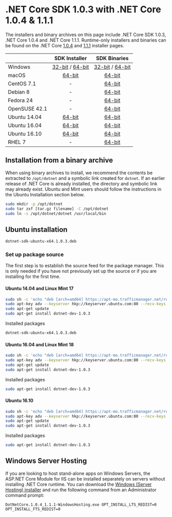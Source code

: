 # .NET Core SDK 1.0.3 with .NET Core 1.0.4 & 1.1.1

The installers and binary archives on this page include .NET Core SDK 1.0.3, .NET Core 1.0.4 and .NET Core 1.1.1. Runtime-only installers and binaries can be found on the .NET Core [1.0.4](1.0.4-download.md) and [1.1.1](1.1.1-download.md) installer pages.

|                         | SDK Installer                                                                                                        | SDK Binaries                                             |
| ----------------------- | :----------------------------------------------:                                                                     | :----------------------------------------------:         |
| Windows                 | [32-bit](https://go.microsoft.com/fwlink/?LinkID=847102) / [64-bit](https://go.microsoft.com/fwlink/?LinkID=847097)  | [32-bit](https://go.microsoft.com/fwlink/?LinkID=847092) / [64-bit](https://go.microsoft.com/fwlink/?LinkID=847091) |
| macOS                   | [64-bit](https://go.microsoft.com/fwlink/?LinkID=847009)                                                             | [64-bit](https://go.microsoft.com/fwlink/?LinkID=847094) |
| CentOS 7.1              | -                                                                                                                    | [64-bit](https://go.microsoft.com/fwlink/?LinkID=847103) |
| Debian 8                | -                                                                                                                    | [64-bit](https://go.microsoft.com/fwlink/?LinkID=847105) |
| Fedora 24               | -                                                                                                                    | [64-bit](https://go.microsoft.com/fwlink/?LinkID=847100) |
| OpenSUSE 42.1           | -                                                                                                                    | [64-bit](https://go.microsoft.com/fwlink/?LinkID=847096) |
| Ubuntu 14.04            |[64-bit](https://go.microsoft.com/fwlink/?LinkID=847095)                                                              | [64-bit](https://go.microsoft.com/fwlink/?LinkID=847106) |
| Ubuntu 16.04            |[64-bit](https://go.microsoft.com/fwlink/?LinkID=847093)                                                              | [64-bit](https://go.microsoft.com/fwlink/?LinkID=847089) |
| Ubuntu 16.10            |[64-bit](https://go.microsoft.com/fwlink/?LinkID=847101)                                                              | [64-bit](https://go.microsoft.com/fwlink/?LinkID=847090) |
| RHEL 7                  | -                                                                                                                    | [64-bit](https://go.microsoft.com/fwlink/?LinkID=847098) |

## Installation from a binary archive

When using binary archives to install, we recommend the contents be extracted to `/opt/dotnet` and a symbolic link created for `dotnet`. If an earlier release of .NET Core is already installed, the directory and symbolic link may already exist. Ubuntu and Mint users should follow the instructions in the Ubuntu Installation section below.

```bash
sudo mkdir -p /opt/dotnet
sudo tar zxf [tar.gz filename] -C /opt/dotnet
sudo ln -s /opt/dotnet/dotnet /usr/local/bin
```

## Ubuntu installation

```bash
dotnet-sdk-ubuntu-x64.1.0.3.deb
```

### Set up package source

The first step is to establish the source feed for the package manager. This is only needed if you have not previously set up the source or if you are installing for the first time.

#### Ubuntu 14.04 and Linux Mint 17

```bash
sudo sh -c 'echo "deb [arch=amd64] https://apt-mo.trafficmanager.net/repos/dotnet-release/ trusty main" > /etc/apt/sources.list.d/dotnetdev.list'
sudo apt-key adv --keyserver hkp://keyserver.ubuntu.com:80 --recv-keys 417A0893
sudo apt-get update
sudo apt-get install dotnet-dev-1.0.3

```

Installed packages

```bash
dotnet-sdk-ubuntu-x64.1.0.3.deb
```

#### Ubuntu 16.04 and Linux Mint 18

```bash
sudo sh -c 'echo "deb [arch=amd64] https://apt-mo.trafficmanager.net/repos/dotnet-release/ xenial main" > /etc/apt/sources.list.d/dotnetdev.list'
sudo apt-key adv --keyserver hkp://keyserver.ubuntu.com:80 --recv-keys 417A0893
sudo apt-get update
sudo apt-get install dotnet-dev-1.0.3
```

Installed packages

```bash
sudo apt-get install dotnet-dev-1.0.3
```

#### Ubuntu 16.10

```bash
sudo sh -c 'echo "deb [arch=amd64] https://apt-mo.trafficmanager.net/repos/dotnet-release/ yakkety main" > /etc/apt/sources.list.d/dotnetdev.list'
sudo apt-key adv --keyserver hkp://keyserver.ubuntu.com:80 --recv-keys 417A0893
sudo apt-get update
sudo apt-get install dotnet-dev-1.0.3
```

Installed packages

```bash
sudo apt-get install dotnet-dev-1.0.3
```

## Windows Server Hosting

If you are looking to host stand-alone apps on Windows Servers, the ASP.NET Core Module for IIS can be installed separately on servers without installing .NET Core runtime. You can download the [Windows (Server Hosting) installer](https://go.microsoft.com/fwlink/?LinkID=844461) and run the following command from an Administrator command prompt:

``DotNetCore.1.0.4_1.1.1-WindowsHosting.exe OPT_INSTALL_LTS_REDIST=0 OPT_INSTALL_FTS_REDIST=0``
